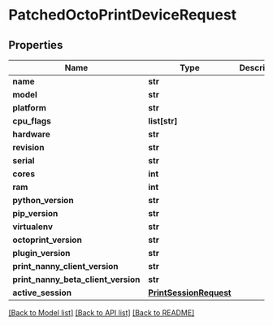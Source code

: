 # PatchedOctoPrintDeviceRequest


## Properties
Name | Type | Description | Notes
------------ | ------------- | ------------- | -------------
**name** | **str** |  | [optional] 
**model** | **str** |  | [optional] 
**platform** | **str** |  | [optional] 
**cpu_flags** | **list[str]** |  | [optional] 
**hardware** | **str** |  | [optional] 
**revision** | **str** |  | [optional] 
**serial** | **str** |  | [optional] 
**cores** | **int** |  | [optional] 
**ram** | **int** |  | [optional] 
**python_version** | **str** |  | [optional] 
**pip_version** | **str** |  | [optional] 
**virtualenv** | **str** |  | [optional] 
**octoprint_version** | **str** |  | [optional] 
**plugin_version** | **str** |  | [optional] 
**print_nanny_client_version** | **str** |  | [optional] 
**print_nanny_beta_client_version** | **str** |  | [optional] 
**active_session** | [**PrintSessionRequest**](PrintSessionRequest.md) |  | [optional] 

[[Back to Model list]](../README.md#documentation-for-models) [[Back to API list]](../README.md#documentation-for-api-endpoints) [[Back to README]](../README.md)


